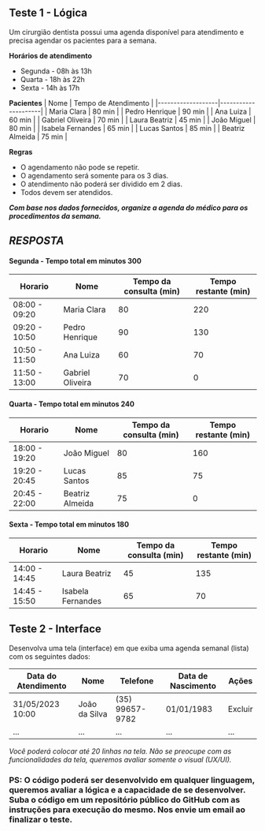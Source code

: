 ## Teste 1 - Lógica
Um cirurgião dentista possui uma agenda disponível para atendimento e precisa agendar os pacientes para a semana.

**Horários de atendimento**
- Segunda - 08h às 13h
- Quarta - 18h às 22h
- Sexta - 14h às 17h

**Pacientes**
| Nome | Tempo de Atendimento |
|-------------------|---------------------|
| Maria Clara | 80 min |
| Pedro Henrique | 90 min |
| Ana Luiza | 60 min |
| Gabriel Oliveira | 70 min |
| Laura Beatriz | 45 min |
| João Miguel | 80 min |
| Isabela Fernandes | 65 min |
| Lucas Santos | 85 min |
| Beatriz Almeida | 75 min |
 
**Regras**

- O agendamento não pode se repetir.
- O agendamento será somente para os 3 dias.
- O atendimento não poderá ser dividido em 2 dias.
- Todos devem ser atendidos.

***Com base nos dados fornecidos, organize a agenda do médico para os procedimentos da semana.***

## ***RESPOSTA***
#### Segunda - Tempo total em minutos 300
| Horario|Nome|Tempo da consulta (min)|Tempo restante (min)|
|-|-|-|-|
| 08:00 - 09:20 | Maria Clara | 80 | 220 |
| 09:20 - 10:50 | Pedro Henrique | 90 | 130 |
| 10:50 - 11:50 | Ana Luiza | 60 | 70 |
| 11:50 - 13:00 | Gabriel Oliveira | 70 | 0 |

#### Quarta - Tempo total em minutos 240
| Horario|Nome|Tempo da consulta (min)|Tempo restante (min)|
|-|-|-|-|
| 18:00 - 19:20 | João Miguel | 80 | 160 |
| 19:20 - 20:45 | Lucas Santos | 85 | 75 |
| 20:45 - 22:00 | Beatriz Almeida | 75 | 0 |

#### Sexta - Tempo total em minutos 180
| Horario|Nome|Tempo da consulta (min)|Tempo restante (min)|
|-|-|-|-|
| 14:00 - 14:45 | Laura Beatriz | 45 | 135 |
| 14:45 - 15:50 | Isabela Fernandes | 65 | 70 |


## Teste 2 - Interface

Desenvolva uma tela (interface) em que exiba uma agenda semanal (lista) com os seguintes dados:

|Data do Atendimento|Nome|Telefone|Data de Nascimento|Ações|
|---|---|---|---|---|
|31/05/2023 10:00|João da Silva|(35) 99657-9782|01/01/1983|Excluir|
|...|...|...|...|...|

*Você poderá colocar até 20 linhas na tela. Não se preocupe com as funcionalidades da tela, queremos avaliar somente o visual (UX/UI).*

### PS: O código poderá ser desenvolvido em qualquer linguagem, queremos avaliar a lógica e a capacidade de se desenvolver. Suba o código em um repositório público do GitHub com as instruções para execução do mesmo. Nos envie um email ao finalizar o teste.
